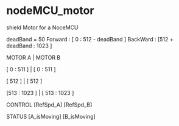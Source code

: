# nodeMCU_motor
shield Motor for a NoceMCU

deadBand = 50 
Forward  : [              0 : 512 - deadBand ]
BackWard : [512 + deadBand  :           1023 ]

MOTOR A     |   MOTOR B
   
[   0 : 511 ]  |  [ 0 : 511 ]
  
[       512 ]  |  [ 512 ] 
      
[513 : 1023 ]  |  [ 513 : 1023 ]

  
CONTROL 
[RefSpd_A] [RefSpd_B] 


STATUS 
[A_isMoving] [B_isMoving]

